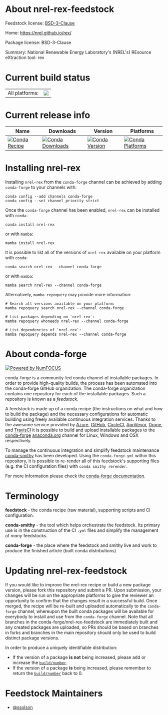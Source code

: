 About nrel-rex-feedstock
========================

Feedstock license: [BSD-3-Clause](https://github.com/conda-forge/nrel-rex-feedstock/blob/main/LICENSE.txt)

Home: https://nrel.github.io/rex/

Package license: BSD-3-Clause

Summary: National Renewable Energy Laboratory's (NREL's) REsource eXtraction tool: rex

Current build status
====================


<table><tr><td>All platforms:</td>
    <td>
      <a href="https://dev.azure.com/conda-forge/feedstock-builds/_build/latest?definitionId=21040&branchName=main">
        <img src="https://dev.azure.com/conda-forge/feedstock-builds/_apis/build/status/nrel-rex-feedstock?branchName=main">
      </a>
    </td>
  </tr>
</table>

Current release info
====================

| Name | Downloads | Version | Platforms |
| --- | --- | --- | --- |
| [![Conda Recipe](https://img.shields.io/badge/recipe-nrel--rex-green.svg)](https://anaconda.org/conda-forge/nrel-rex) | [![Conda Downloads](https://img.shields.io/conda/dn/conda-forge/nrel-rex.svg)](https://anaconda.org/conda-forge/nrel-rex) | [![Conda Version](https://img.shields.io/conda/vn/conda-forge/nrel-rex.svg)](https://anaconda.org/conda-forge/nrel-rex) | [![Conda Platforms](https://img.shields.io/conda/pn/conda-forge/nrel-rex.svg)](https://anaconda.org/conda-forge/nrel-rex) |

Installing nrel-rex
===================

Installing `nrel-rex` from the `conda-forge` channel can be achieved by adding `conda-forge` to your channels with:

```
conda config --add channels conda-forge
conda config --set channel_priority strict
```

Once the `conda-forge` channel has been enabled, `nrel-rex` can be installed with `conda`:

```
conda install nrel-rex
```

or with `mamba`:

```
mamba install nrel-rex
```

It is possible to list all of the versions of `nrel-rex` available on your platform with `conda`:

```
conda search nrel-rex --channel conda-forge
```

or with `mamba`:

```
mamba search nrel-rex --channel conda-forge
```

Alternatively, `mamba repoquery` may provide more information:

```
# Search all versions available on your platform:
mamba repoquery search nrel-rex --channel conda-forge

# List packages depending on `nrel-rex`:
mamba repoquery whoneeds nrel-rex --channel conda-forge

# List dependencies of `nrel-rex`:
mamba repoquery depends nrel-rex --channel conda-forge
```


About conda-forge
=================

[![Powered by
NumFOCUS](https://img.shields.io/badge/powered%20by-NumFOCUS-orange.svg?style=flat&colorA=E1523D&colorB=007D8A)](https://numfocus.org)

conda-forge is a community-led conda channel of installable packages.
In order to provide high-quality builds, the process has been automated into the
conda-forge GitHub organization. The conda-forge organization contains one repository
for each of the installable packages. Such a repository is known as a *feedstock*.

A feedstock is made up of a conda recipe (the instructions on what and how to build
the package) and the necessary configurations for automatic building using freely
available continuous integration services. Thanks to the awesome service provided by
[Azure](https://azure.microsoft.com/en-us/services/devops/), [GitHub](https://github.com/),
[CircleCI](https://circleci.com/), [AppVeyor](https://www.appveyor.com/),
[Drone](https://cloud.drone.io/welcome), and [TravisCI](https://travis-ci.com/)
it is possible to build and upload installable packages to the
[conda-forge](https://anaconda.org/conda-forge) [anaconda.org](https://anaconda.org/)
channel for Linux, Windows and OSX respectively.

To manage the continuous integration and simplify feedstock maintenance
[conda-smithy](https://github.com/conda-forge/conda-smithy) has been developed.
Using the ``conda-forge.yml`` within this repository, it is possible to re-render all of
this feedstock's supporting files (e.g. the CI configuration files) with ``conda smithy rerender``.

For more information please check the [conda-forge documentation](https://conda-forge.org/docs/).

Terminology
===========

**feedstock** - the conda recipe (raw material), supporting scripts and CI configuration.

**conda-smithy** - the tool which helps orchestrate the feedstock.
                   Its primary use is in the construction of the CI ``.yml`` files
                   and simplify the management of *many* feedstocks.

**conda-forge** - the place where the feedstock and smithy live and work to
                  produce the finished article (built conda distributions)


Updating nrel-rex-feedstock
===========================

If you would like to improve the nrel-rex recipe or build a new
package version, please fork this repository and submit a PR. Upon submission,
your changes will be run on the appropriate platforms to give the reviewer an
opportunity to confirm that the changes result in a successful build. Once
merged, the recipe will be re-built and uploaded automatically to the
`conda-forge` channel, whereupon the built conda packages will be available for
everybody to install and use from the `conda-forge` channel.
Note that all branches in the conda-forge/nrel-rex-feedstock are
immediately built and any created packages are uploaded, so PRs should be based
on branches in forks and branches in the main repository should only be used to
build distinct package versions.

In order to produce a uniquely identifiable distribution:
 * If the version of a package **is not** being increased, please add or increase
   the [``build/number``](https://docs.conda.io/projects/conda-build/en/latest/resources/define-metadata.html#build-number-and-string).
 * If the version of a package **is** being increased, please remember to return
   the [``build/number``](https://docs.conda.io/projects/conda-build/en/latest/resources/define-metadata.html#build-number-and-string)
   back to 0.

Feedstock Maintainers
=====================

* [@ssolson](https://github.com/ssolson/)


